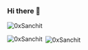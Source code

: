### Hi there 👋

<p align="left"> <img src="https://komarev.com/ghpvc/?username=0xSanchit&label=Profile%20views&color=129e00&style=plastic" alt="0xSanchit" /> </p>

<p><img align="left" src="https://github-readme-stats.vercel.app/api/top-langs?username=0xsanchit&show_icons=true&locale=en&layout=compact" alt="0xSanchit" /></p>

<p>&nbsp;<img align="center" src="https://github-readme-stats.vercel.app/api?username=0xSanchit&show_icons=true&locale=en" alt="0xSanchit" /></p>
<!--
**0xsanchit/0xsanchit** is a ✨ _special_ ✨ repository because its `README.md` (this file) appears on your GitHub profile.

Here are some ideas to get you started:

- 🔭 I’m currently working on ...
- 🌱 I’m currently learning ...
- 👯 I’m looking to collaborate on ...
- 🤔 I’m looking for help with ...
- 💬 Ask me about ...
- 📫 How to reach me: ...
- 😄 Pronouns: ...
- ⚡ Fun fact: ...
-->

